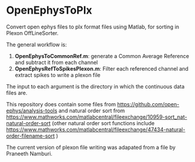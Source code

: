 # OpenEphysToPlx
Convert open ephys files to plx format files using Matlab, for sorting in Plexon OffLineSorter.

The general workflow is:
1) **OpenEphysToCommonRef.m**: generate a Common Average Reference and subtract it from each channel
2) **OpenEphysRefToSpikesPlexon.m**: Filter each referenced channel and extract spikes to write a plexon file

The input to each argument is the directory in which the continuous data files are.

This repository does contain some files from https://github.com/open-ephys/analysis-tools and natural order sort from https://www.mathworks.com/matlabcentral/fileexchange/10959-sort_nat-natural-order-sort (other natural order sort functions include https://www.mathworks.com/matlabcentral/fileexchange/47434-natural-order-filename-sort )

The current version of plexon file writing was adapated from a file by Praneeth Namburi.
